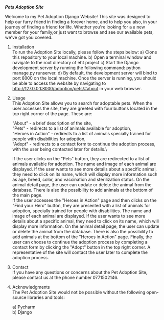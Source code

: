 **_Pets Adoption Site_**


   Welcome to my Pet Adoption Django Website! This site was designed to help 
our furry friend in finding a forever home, and to help you also, in your journey of finding 
a friend for life. Whether you're looking for a 
a new member for your family,or just want to browse and see our available
pets, we've got you covered.

1. Installation\
   To run the Adoption Site locally, please follow the steps below:
a) Clone this repository to your local machine.
b) Open a terminal window and navigate to the root directory
of eht project 
c) Start the Django development server by running the following 
command: python manage.py runserver.
d) By default, the development server will bind to port 8000 on the local 
machine. 
Once the server is running, you should be able to access the website 
by navigating to http://127.0.0.1:8000/adoption/pets/#about in your 
web browser.

2. Usage\
 This Adoption Site allows you to search for adoptable pets.
When the user accesses the site, they are greeted with four buttons 
located in the top right corner of the page. These are:

      "About" - a brief description of the site,\
      "Pets" - redirects to a list of animals available for adoption,\
      "Heroes in Action" - redirects to a list of animals specially trained for people with disabilities for adoption,\
      "Adopt" - redirects to a contact form to continue the adoption process, with the user being contacted later for details.\

   If the user clicks on the "Pets" button, they are redirected to a list of animals available for adoption. The name and image of each animal are displayed. If the user wants to see more details about a specific animal, they need to click on its name, which will display more information such as age, breed, color, and vaccination and sterilization status.
On the animal detail page, the user can update or delete the animal from the database. There is also the possibility to add animals at the bottom of the main page.\
If the user accesses the "Heroes in Action" page and then clicks on the "Find your Hero" button, they are presented with a list of animals for adoption, specially trained for people with disabilities. The name and image of each animal are displayed. If the user wants to see more details about a specific animal, they need to click on its name, which will display more information.
On the animal detail page, the user can update or delete the animal from the database. There is also the possibility to add animals at the bottom of the "Heroes in Action" page.
Finally, the user can choose to continue the adoption process by completing a contact form by clicking the "Adopt" button in the top right corner. A representative of the site will contact the user later to complete the adoption process.


3. Contact\
   If you have any questions or concerns about the Pet Adoption Site, 
please contact us at the phone number 0771502146.

   
4. Acknowledgments\
 The Pet Adoption Site would not be possible without the following
open-source libraries and tools:

      a) Pycharm\
      b) Django

